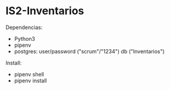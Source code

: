 # IS2-Inventarios

Dependencias:

- Python3
- pipenv
- postgres: user/password ("scrum"/"1234") db ("Inventarios")

Install:

- pipenv shell
- pipenv install
